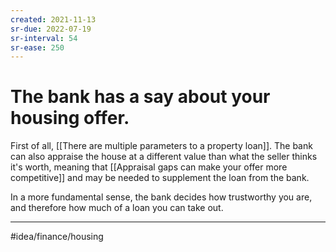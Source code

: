 ```yaml
---
created: 2021-11-13
sr-due: 2022-07-19
sr-interval: 54
sr-ease: 250
---
```

# The bank has a say about your housing offer.
First of all, [[There are multiple parameters to a property loan]]. The bank can also appraise the house at a different value than what the seller thinks it's worth, meaning that [[Appraisal gaps can make your offer more competitive]] and may be needed to supplement the loan from the bank. 

In a more fundamental sense, the bank decides how trustworthy you are, and therefore how much of a loan you can take out. 

---
#idea/finance/housing 
